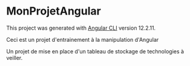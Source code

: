 # MonProjetAngular

This project was generated with [Angular CLI](https://github.com/angular/angular-cli) version 12.2.11.

Ceci est un projet d'entrainement à la manipulation d'Angular

Un projet de mise en place d'un tableau de stockage de technologies à veiller. 


